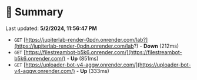 # 📖 Summary
Last updated: **5/2/2024, 11:56:47 PM**

- `GET` [https://jupiterlab-render-0pdn.onrender.com/lab?](https://jupiterlab-render-0pdn.onrender.com/lab?) - **Down** (212ms)
- `GET` [https://filestreambot-b5k6.onrender.com/](https://filestreambot-b5k6.onrender.com/) - **Up** (851ms)
- `GET` [https://uploader-bot-v4-aggw.onrender.com/](https://uploader-bot-v4-aggw.onrender.com/) - **Up** (333ms)

